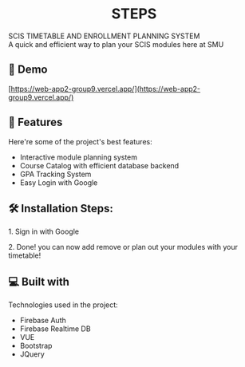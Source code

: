 <h1 align="center" id="title">STEPS</h1>

<p id="description">SCIS TIMETABLE AND ENROLLMENT PLANNING SYSTEM<br>A quick and efficient way to plan your SCIS modules here at SMU</p>

<h2>🚀 Demo</h2>

[https://web-app2-group9.vercel.app/](https://web-app2-group9.vercel.app/)

  
  
<h2>🧐 Features</h2>

Here're some of the project's best features:

*   Interactive module planning system
*   Course Catalog with efficient database backend
*   GPA Tracking System
*   Easy Login with Google

<h2>🛠️ Installation Steps:</h2>

<p>1. Sign in with Google</p>

<p>2. Done! you can now add remove or plan out your modules with your timetable!</p>

  
  
<h2>💻 Built with</h2>

Technologies used in the project:

*   Firebase Auth
*   Firebase Realtime DB
*   VUE
*   Bootstrap
*   JQuery
